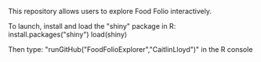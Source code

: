 This repository allows users to explore Food Folio interactively.

To launch, install and load the "shiny" package in R:
install.packages("shiny")
load(shiny)

Then type:
"runGitHub("FoodFolioExplorer","CaitlinLloyd")" in the R console

